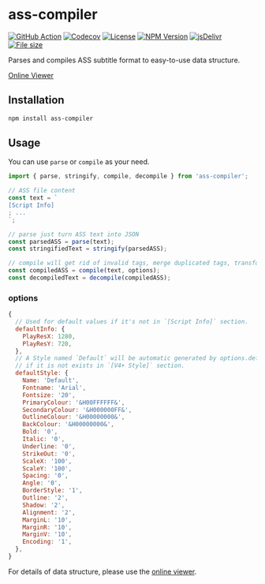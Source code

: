 # ass-compiler

[![GitHub Action](https://img.shields.io/github/actions/workflow/status/weizhenye/ass-compiler/ci.yml?logo=github)](https://github.com/weizhenye/ass-compiler/actions)
[![Codecov](https://img.shields.io/codecov/c/gh/weizhenye/ass-compiler?logo=codecov)](https://codecov.io/gh/weizhenye/ass-compiler)
[![License](https://img.shields.io/npm/l/ass-compiler)](https://github.com/weizhenye/ass-compiler/blob/master/LICENSE)
[![NPM Version](https://img.shields.io/npm/v/ass-compiler?logo=npm)](https://www.npmjs.com/package/ass-compiler)
[![jsDelivr](https://img.shields.io/jsdelivr/npm/hm/ass-compiler?logo=jsdelivr)](https://www.jsdelivr.com/package/npm/ass-compiler)
[![File size](https://img.shields.io/bundlejs/size/ass-compiler)](https://bundlephobia.com/result?p=ass-compiler)

Parses and compiles ASS subtitle format to easy-to-use data structure.

[Online Viewer](https://ass.js.org/ass-compiler/)

## Installation

```bash
npm install ass-compiler
```

## Usage

You can use `parse` or `compile` as your need.

```js
import { parse, stringify, compile, decompile } from 'ass-compiler';

// ASS file content
const text = `
[Script Info]
; ...
`;

// parse just turn ASS text into JSON
const parsedASS = parse(text);
const stringifiedText = stringify(parsedASS);

// compile will get rid of invalid tags, merge duplicated tags, transform drawings, etc.
const compiledASS = compile(text, options);
const decompiledText = decompile(compiledASS);
```

### options

```js
{
  // Used for default values if it's not in `[Script Info]` section.
  defaultInfo: {
    PlayResX: 1280,
    PlayResY: 720,
  },
  // A Style named `Default` will be automatic generated by options.defaultStyle
  // if it is not exists in `[V4+ Style]` section.
  defaultStyle: {
    Name: 'Default',
    Fontname: 'Arial',
    Fontsize: '20',
    PrimaryColour: '&H00FFFFFF&',
    SecondaryColour: '&H000000FF&',
    OutlineColour: '&H00000000&',
    BackColour: '&H00000000&',
    Bold: '0',
    Italic: '0',
    Underline: '0',
    StrikeOut: '0',
    ScaleX: '100',
    ScaleY: '100',
    Spacing: '0',
    Angle: '0',
    BorderStyle: '1',
    Outline: '2',
    Shadow: '2',
    Alignment: '2',
    MarginL: '10',
    MarginR: '10',
    MarginV: '10',
    Encoding: '1',
  },
}
```

For details of data structure, please use the [online viewer](https://ass.js.org/ass-compiler/).

